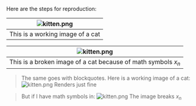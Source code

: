 Here are the steps for reproduction:

| ![kitten.png](http://x.nixu.com:1235/kitten.png) |
|:---:|
| This is a working image of a cat |

| ![kitten.png](http://x.nixu.com:1235/kitten.png) |
|:---:|
| This is a broken image of a cat because of math symbols $x_n$ |


> The same goes with blockquotes. Here is a working image of a cat:
> ![kitten.png](http://x.nixu.com:1235/kitten.png)
> Renders just fine

> But if I have math symbols in:
> ![kitten.png](http://x.nixu.com:1235/kitten.png)
> The image breaks $x_n$
